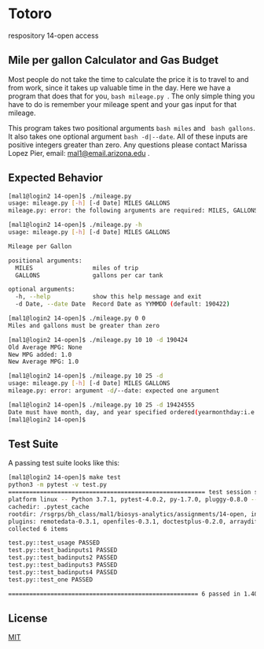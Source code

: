# Totoro
respository
14-open access

## Mile per gallon Calculator and Gas Budget

Most people do not take the time to calculate the price it is to travel to and from work, since it takes up valuable time in the day. Here we have a program that does that for you, ```bash mileage.py ```. The only simple thing you have to do is remember your mileage spent and your gas input for that mileage.

This program takes two positional arguments ```bash miles``` and ``` bash gallons```. It also takes one optional argument ```bash -d|--date```. All of these inputs are positive integers greater than zero. Any questions please contact Marissa Lopez Pier, email: mal1@email.arizona.edu .

## Expected Behavior

```bash
[mal1@login2 14-open]$ ./mileage.py
usage: mileage.py [-h] [-d Date] MILES GALLONS
mileage.py: error: the following arguments are required: MILES, GALLONS

[mal1@login2 14-open]$ ./mileage.py -h
usage: mileage.py [-h] [-d Date] MILES GALLONS

Mileage per Gallon

positional arguments:
  MILES                 miles of trip
  GALLONS               gallons per car tank

optional arguments:
  -h, --help            show this help message and exit
  -d Date, --date Date  Record Date as YYMMDD (default: 190422)

[mal1@login2 14-open]$ ./mileage.py 0 0
Miles and gallons must be greater than zero

[mal1@login2 14-open]$ ./mileage.py 10 10 -d 190424
Old Average MPG: None
New MPG added: 1.0
New Average MPG: 1.0

[mal1@login2 14-open]$ ./mileage.py 10 25 -d
usage: mileage.py [-h] [-d Date] MILES GALLONS
mileage.py: error: argument -d/--date: expected one argument

[mal1@login2 14-open]$ ./mileage.py 10 25 -d 19424555
Date must have month, day, and year specified ordered(yearmonthday:i.e. 190422):
[mal1@login2 14-open]$


```



## Test Suite

A passing test suite looks like this:
```bash
[mal1@login2 14-open]$ make test
python3 -m pytest -v test.py
======================================================== test session starts =========================================================
platform linux -- Python 3.7.1, pytest-4.0.2, py-1.7.0, pluggy-0.8.0 -- /rsgrps/bh_class/conda/bin/python3
cachedir: .pytest_cache
rootdir: /rsgrps/bh_class/mal1/biosys-analytics/assignments/14-open, inifile:
plugins: remotedata-0.3.1, openfiles-0.3.1, doctestplus-0.2.0, arraydiff-0.3
collected 6 items

test.py::test_usage PASSED                                                                                                     [ 16%]
test.py::test_badinputs1 PASSED                                                                                                [ 33%]
test.py::test_badinputs2 PASSED                                                                                                [ 50%]
test.py::test_badinputs3 PASSED                                                                                                [ 66%]
test.py::test_badinputs4 PASSED                                                                                                [ 83%]
test.py::test_one PASSED                                                                                                       [100%]

====================================================== 6 passed in 1.40 seconds ======================================================
```


## License
[MIT](https://choosealicense.com/licenses/mit/)
